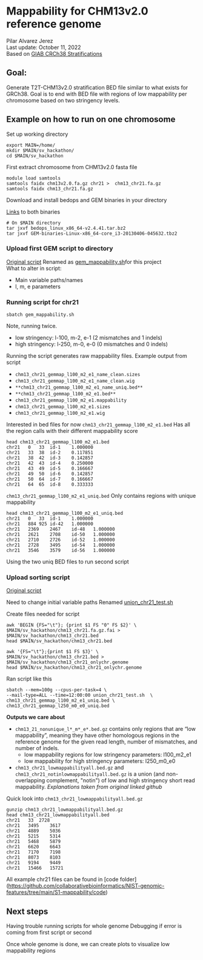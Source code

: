 # Mappability for CHM13v2.0 reference genome
Pilar Alvarez Jerez \
Last update: October 11, 2022 \
Based on [GIAB CRCh38 Stratifications](https://github.com/genome-in-a-bottle/genome-stratifications/blob/master/GRCh38/mappability/GRCh38-mappability-README.md)
## Goal: 
Generate T2T-CHM13v2.0 stratification BED file similar to what exists for GRCh38. Goal is to end with BED file with regions of low mappability per chromosome based on two stringency levels.


## Example on how to run on one chromosome

Set up working directory

	export MAIN=/home/
	mkdir $MAIN/sv_hackathon/
	cd $MAIN/sv_hackathon
	

First extract chromosome from CHM13v2.0 fasta file

	
	module load samtools
	samtools faidx chm13v2.0.fa.gz chr21 > 	chm13_chr21.fa.gz
	samtools faidx chm13_chr21.fa.gz

Download and install bedops and GEM binaries in your directory

[Links](https://github.com/genome-in-a-bottle/genome-stratifications/blob/master/GRCh38/mappability/GRCh38-mappability-README.md) to both binaries


	# On $MAIN directory
	tar jxvf bedops_linux_x86_64-v2.4.41.tar.bz2
	tar jxvf GEM-binaries-Linux-x86_64-core_i3-20130406-045632.tbz2

### Upload first GEM script to directory
[Original script](https://github.com/genome-in-a-bottle/genome-stratifications/blob/master/GRCh38/mappability/run_GEM_mappability_GRCh38.sh)
Renamed as [gem_mappability.sh](https://github.com/collaborativebioinformatics/NIST-genomic-features/blob/main/S1-mappability/code/gem_mappability.sh)for this project \
What to alter in script:
- Main variable paths/names
- l, m, e parameters

### Running script for chr21
	sbatch gem_mappability.sh
Note, running twice. 
-   low stringency: l-100, m-2, e-1 (2 mismatches and 1 indels)
-   high stringency: l-250, m-0, e-0 (0 mismatches and 0 indels)

Running the script generates raw mappability files.
Example output from script

- `chm13_chr21_gemmap_l100_m2_e1_name_clean.sizes`
- `chm13_chr21_gemmap_l100_m2_e1_name_clean.wig`
- `**chm13_chr21_gemmap_l100_m2_e1_name_uniq.bed**`
- `**chm13_chr21_gemmap_l100_m2_e1.bed**`
- `chm13_chr21_gemmap_l100_m2_e1.mappability`
- `chm13_chr21_gemmap_l100_m2_e1.sizes`
- `chm13_chr21_gemmap_l100_m2_e1.wig`

Interested in bed files for now
`chm13_chr21_gemmap_l100_m2_e1.bed`
 Has all the region calls with their different mappability score

	head chm13_chr21_gemmap_l100_m2_e1.bed
	chr21	0	33	id-1	1.000000
	chr21	33	38	id-2	0.117851
	chr21	38	42	id-3	0.142857
	chr21	42	43	id-4	0.250000
	chr21	43	49	id-5	0.166667
	chr21	49	50	id-6	0.142857
	chr21	50	64	id-7	0.166667
	chr21	64	65	id-8	0.333333

`chm13_chr21_gemmap_l100_m2_e1_uniq.bed`
Only contains regions with unique mappability

	head chm13_chr21_gemmap_l100_m2_e1_uniq.bed
	chr21	0	33	id-1	1.000000
	chr21	884	925	id-42	1.000000
	chr21	2369	2467	id-48	1.000000
	chr21	2621	2708	id-50	1.000000
	chr21	2710	2726	id-52	1.000000
	chr21	2728	3495	id-54	1.000000
	chr21	3546	3579	id-56	1.000000

Using the two uniq BED files to run second script

### Upload sorting script

[Original script](https://github.com/genome-in-a-bottle/genome-stratifications/blob/master/GRCh38/mappability/run_GEM_mappability_sort_GRCh38.sh)

Need to change initial variable paths
Renamed [union_chr21_test.sh](https://github.com/collaborativebioinformatics/NIST-genomic-features/blob/main/S1-mappability/code/union_chr21_test.sh)

Create files needed for script

	awk 'BEGIN {FS="\t"}; {print $1 FS "0" FS $2}' \
	$MAIN/sv_hackathon/chm13_chr21.fa.gz.fai > $MAIN/sv_hackathon/chm13_chr21.bed
	head $MAIN/sv_hackathon/chm13_chr21.bed
	
	awk '{FS="\t"};{print $1 FS $3}' \
	$MAIN/sv_hackathon/chm13_chr21.bed > $MAIN/sv_hackathon/chm13_chr21_onlychr.genome
	head $MAIN/sv_hackathon/chm13_chr21_onlychr.genome

Ran script like this

	sbatch --mem=100g --cpus-per-task=4 \
	--mail-type=ALL --time=12:00:00 union_chr21_test.sh  \
	chm13_chr21_gemmap_l100_m2_e1_uniq.bed \
	chm13_chr21_gemmap_l250_m0_e0_uniq.bed

**Outputs we care about**
-   `chm13_21_nonunique_l*_m*_e*.bed.gz`  contains only regions that are “low mappability”, meaning they have other homologous regions in the reference genome for the given read length, number of mismatches, and number of indels.
    -   low mappability regions for low stringency parameters: l100_m2_e1
    -   low mappability for high stringency parameters: l250_m0_e0
-   `chm13_chr21_lowmappabilityall.bed.gz`  and  `chm13_chr21_notinlowmappabilityall.bed.gz`  is a union (and non-overlapping complement, "notin") of low and high stringency short read mappability.
*Explanations taken from original linked github*

Quick look into `chm13_chr21_lowmappabilityall.bed.gz`

	gunzip chm13_chr21_lowmappabilityall.bed.gz
	head chm13_chr21_lowmappabilityall.bed
	chr21	33	2728
	chr21	3495	3617
	chr21	4889	5036
	chr21	5215	5314
	chr21	5468	5879
	chr21	6620	6643
	chr21	7170	7198
	chr21	8073	8103
	chr21	9194	9449
	chr21	15466	15721

All example chr21 files can be found in [code folder]
(https://github.com/collaborativebioinformatics/NIST-genomic-features/tree/main/S1-mappability/code)
## Next steps
Having trouble running scripts for whole genome
Debugging if error is coming from first script or second

Once whole genome is done, we can create plots to visualize  low mappability regions
